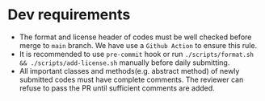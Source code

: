# Dev requirements

- The format and license header of codes must be well checked before merge to `main` branch. We have use a `Github Action` to ensure this rule.
- It is recommended to use `pre-commit` hook or run `./scripts/format.sh && ./scripts/add-license.sh` manually before daily submitting.
- All important classes and methods(e.g. abstract method) of newly submitted codes must have complete comments. The reviewer can refuse to pass the PR until sufficient comments are added.
